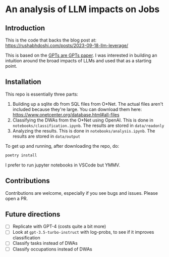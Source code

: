 # An analysis of LLM impacts on Jobs

## Introduction

This is the code that backs the blog post at:
https://rushabhdoshi.com/posts/2023-09-18-llm-leverage/

This is based on the [GPTs are GPTs paper](https://arxiv.org/pdf/2303.10130.pdf). I was interested in building an intuition around the broad impacts of LLMs and used that as a starting point.

## Installation

This repo is essentially three parts:

1. Building up a sqlite db from SQL files from O\*Net. The actual files aren't included because they're large. You can download them here: https://www.onetcenter.org/database.html#all-files
2. Classifying the DWAs from the O\*Net using OpenAI. This is done in `notebooks/classification.ipynb`. The results are stored in `data/readonly`
3. Analyzing the results. This is done in `notebooks/analysis.ipynb`. The results are stored in `data/output`

To get up and running, after downloading the repo, do:

```sh
poetry install
```

I prefer to run jupyter notebooks in VSCode but YMMV.

## Contributions

Contributions are welcome, especially if you see bugs and issues. Please open a PR.

## Future directions

- [ ] Replicate with GPT-4 (costs quite a bit more)
- [ ] Look at `gpt-3.5-turbo-instruct` with log-probs, to see if it improves classification
- [ ] Classify tasks instead of DWAs
- [ ] Classify occupations instead of DWAs
